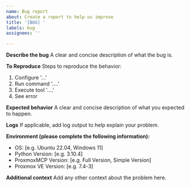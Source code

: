 ```yaml
---
name: Bug report
about: Create a report to help us improve
title: '[BUG] '
labels: bug
assignees: ''

---
```


**Describe the bug**
A clear and concise description of what the bug is.

**To Reproduce**
Steps to reproduce the behavior:
1. Configure '...'
2. Run command '....'
3. Execute tool '....'
4. See error

**Expected behavior**
A clear and concise description of what you expected to happen.

**Logs**
If applicable, add log output to help explain your problem.

**Environment (please complete the following information):**
 - OS: [e.g. Ubuntu 22.04, Windows 11]
 - Python Version: [e.g. 3.10.4]
 - ProxmoxMCP Version: [e.g. Full Version, Simple Version]
 - Proxmox VE Version: [e.g. 7.4-3]

**Additional context**
Add any other context about the problem here.
